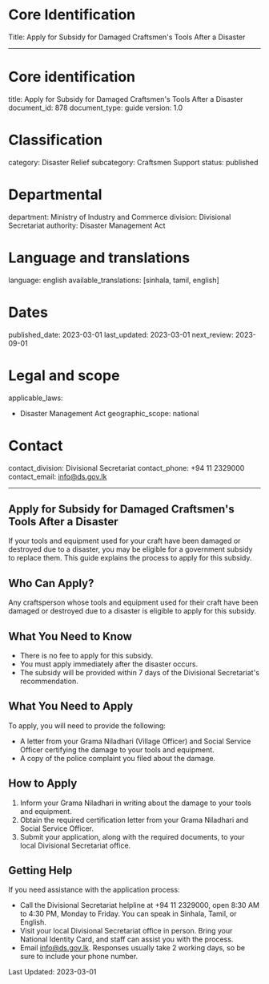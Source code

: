 # Core Identification
Title: Apply for Subsidy for Damaged Craftsmen's Tools After a Disaster

---
# Core identification
title: Apply for Subsidy for Damaged Craftsmen's Tools After a Disaster
document_id: 878
document_type: guide
version: 1.0

# Classification
category: Disaster Relief
subcategory: Craftsmen Support
status: published

# Departmental
department: Ministry of Industry and Commerce
division: Divisional Secretariat
authority: Disaster Management Act

# Language and translations
language: english
available_translations: [sinhala, tamil, english]

# Dates
published_date: 2023-03-01
last_updated: 2023-03-01
next_review: 2023-09-01

# Legal and scope
applicable_laws:
 - Disaster Management Act
geographic_scope: national

# Contact
contact_division: Divisional Secretariat
contact_phone: +94 11 2329000
contact_email: info@ds.gov.lk

---

## Apply for Subsidy for Damaged Craftsmen's Tools After a Disaster

If your tools and equipment used for your craft have been damaged or destroyed due to a disaster, you may be eligible for a government subsidy to replace them. This guide explains the process to apply for this subsidy.

## Who Can Apply?

Any craftsperson whose tools and equipment used for their craft have been damaged or destroyed due to a disaster is eligible to apply for this subsidy.

## What You Need to Know

- There is no fee to apply for this subsidy.
- You must apply immediately after the disaster occurs.
- The subsidy will be provided within 7 days of the Divisional Secretariat's recommendation.

## What You Need to Apply

To apply, you will need to provide the following:

- A letter from your Grama Niladhari (Village Officer) and Social Service Officer certifying the damage to your tools and equipment.
- A copy of the police complaint you filed about the damage.

## How to Apply

1. Inform your Grama Niladhari in writing about the damage to your tools and equipment.
2. Obtain the required certification letter from your Grama Niladhari and Social Service Officer.
3. Submit your application, along with the required documents, to your local Divisional Secretariat office.

## Getting Help

If you need assistance with the application process:

- Call the Divisional Secretariat helpline at +94 11 2329000, open 8:30 AM to 4:30 PM, Monday to Friday. You can speak in Sinhala, Tamil, or English.
- Visit your local Divisional Secretariat office in person. Bring your National Identity Card, and staff can assist you with the process.
- Email info@ds.gov.lk. Responses usually take 2 working days, so be sure to include your phone number.

Last Updated: 2023-03-01